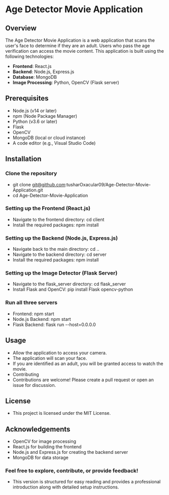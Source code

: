 # Age Detector Movie Application

## Overview
The Age Detector Movie Application is a web application that scans the user's face to determine if they are an adult. Users who pass the age verification can access the movie content. This application is built using the following technologies:
- **Frontend**: React.js
- **Backend**: Node.js, Express.js
- **Database**: MongoDB
- **Image Processing**: Python, OpenCV (Flask server)

## Prerequisites
- Node.js (v14 or later)
- npm (Node Package Manager)
- Python (v3.6 or later)
- Flask
- OpenCV
- MongoDB (local or cloud instance)
- A code editor (e.g., Visual Studio Code)

## Installation

### Clone the repository
 - git clone git@github.com:tusharOxacular09/Age-Detector-Movie-Application.git
 - cd Age-Detector-Movie-Application

### Setting up the Frontend (React.js)
 - Navigate to the frontend directory: cd client
 - Install the required packages: npm install

### Setting up the Backend (Node.js, Express.js)
 - Navigate back to the main directory: cd ..
 - Navigate to the backend directory: cd server
 - Install the required packages: npm install
   
### Setting up the Image Detector (Flask Server)
 - Navigate to the flask_server directory: cd flask_server
 - Install Flask and OpenCV: pip install Flask opencv-python

### Run all three servers
 - Frontend: npm start
 - Node.js Backend: npm start
 - Flask Backend: flask run --host=0.0.0.0

## Usage
 - Allow the application to access your camera.
 - The application will scan your face.
 - If you are identified as an adult, you will be granted access to watch the movie.
 - Contributing
 - Contributions are welcome! Please create a pull request or open an issue for discussion.

## License
 - This project is licensed under the MIT License.

## Acknowledgements
 - OpenCV for image processing
 - React.js for building the frontend
 - Node.js and Express.js for creating the backend server
 - MongoDB for data storage

### Feel free to explore, contribute, or provide feedback!
 - This version is structured for easy reading and provides a professional introduction along with detailed setup instructions.

